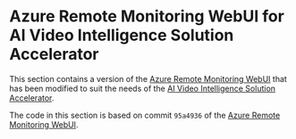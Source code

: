 Azure Remote Monitoring WebUI for AI Video Intelligence Solution Accelerator
========
This section contains a version of the 
[Azure Remote Monitoring WebUI](https://github.com/Azure/pcs-remote-monitoring-webui/tree/09b0e9d45abb9dc968adac9f0daed890aa630203) 
that has been modified to suit the needs of the
[AI Video Intelligence Solution Accelerator](https://github.com/Azure-Samples/AI-Video-Intelligence-Solution-Accelerator).

The code in this section is based on commit `95a4936` of the
[Azure Remote Monitoring WebUI](https://github.com/Azure/pcs-remote-monitoring-webui/tree/09b0e9d45abb9dc968adac9f0daed890aa630203).